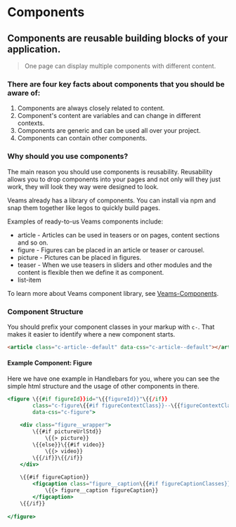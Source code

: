 [//]: # ({{#wrapWith "content-section"}})

[//]: # ({{#wrapWith "grid-row"}})
[//]: #     ({{#wrapWith "grid-col" colClasses="is-col-mobile-l-8"}})

# Components

## Components are reusable building blocks of your application. 

> One page can display multiple components with different content.

### There are four key facts about components that you should be aware of:

1. Components are always closely related to content.
2. Component's content are variables and can change in different contexts.
3. Components are generic and can be used all over your project.
4. Components can contain other components.

### Why should you use components?

The main reason you should use components is reusability. Reusability allows you to drop components into your pages and not only will they just work, they will look they way were designed to look.

Veams already has a library of components. You can install via npm and snap them together like legos to quickly build pages.

Examples of ready-to-us Veams components include:

- article - Articles can be used in teasers or on pages, content sections and so on.
- figure - Figures can be placed in an article or teaser or carousel.
- picture - Pictures can be placed in figures.
- teaser - When we use teasers in sliders and other modules and the content is flexible then we define it as component.
- list-item

To learn more about Veams component library, see [Veams-Components](/veams-components/index.html).

[//]: #     ({{/wrapWith}})
[//]: # ({{/wrapWith}})

[//]: # ({{/wrapWith}})
[//]: # ({{#wrapWith "content-section"}})

[//]: # ({{#wrapWith "grid-row"}})
[//]: #     ({{#wrapWith "grid-col" colClasses="is-col-mobile-l-6"}})

### Component Structure

You should prefix your component classes in your markup with `c-`. That makes it easier to identify where a new component starts.

[//]: #     ({{/wrapWith}})
[//]: #     ({{#wrapWith "grid-col" colClasses="is-col-mobile-l-6"}})

```html
<article class="c-article--default" data-css="c-article--default"></article>
```

[//]: #     ({{/wrapWith}})
[//]: # ({{/wrapWith}})

[//]: # ({{/wrapWith}})
[//]: # ({{#wrapWith "content-section"}})

[//]: # ({{#wrapWith "grid-row"}})
[//]: #     ({{#wrapWith "grid-col" colClasses="is-col-mobile-l-6"}})

#### Example Component: Figure

Here we have one example in Handlebars for you, where you can see the simple html structure and the usage of other components in there.

[//]: #     ({{/wrapWith}})
[//]: #     ({{#wrapWith "grid-col" colClasses="is-col-mobile-l-6"}})

```hbs
<figure \{{#if figureId}}id="\{{figureId}}"\{{/if}}
        class="c-figure\{{#if figureContextClass}}--\{{figureContextClass}}\{{/if}}\{{#if figureClasses}} \{{figureClasses}}\{{/if}}" 
        data-css="c-figure">
        
    <div class="figure__wrapper">
        \{{#if pictureUrlStd}}
            \{{> picture}}
        \{{else}}\{{#if video}}
            \{{> video}}
        \{{/if}}\{{/if}}
    </div>
    
    \{{#if figureCaption}}
        <figcaption class="figure__caption\{{#if figureCaptionClasses}} \{{figureCaptionClasses}}\{{/if}}">
            \{{> figure__caption figureCaption}}
        </figcaption>
    \{{/if}}
    
</figure>
```

[//]: #     ({{/wrapWith}})
[//]: # ({{/wrapWith}})
[//]: # ({{/wrapWith}})
